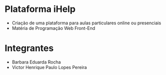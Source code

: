  # Plataforma iHelp
  
* Criação de uma plataforma para aulas particulares online ou presenciais
* Matéria de Programação Web Front-End

 # Integrantes

- Barbara Eduarda Rocha
- Victor Henrique Paulo Lopes Pereira
